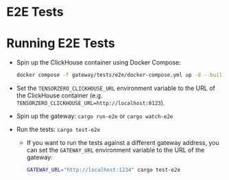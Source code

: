 # E2E Tests

# Running E2E Tests

- Spin up the ClickHouse container using Docker Compose:

  ```sh
  docker compose -f gateway/tests/e2e/docker-compose.yml up -d --build --force-recreate --remove-orphans  --wait
  ```

- Set the `TENSORZERO_CLICKHOUSE_URL` environment variable to the URL of the ClickHouse container (e.g. `TENSORZERO_CLICKHOUSE_URL=http://localhost:8123`).

- Spin up the gateway: `cargo run-e2e` or `cargo watch-e2e`

- Run the tests: `cargo test-e2e`

  - If you want to run the tests against a different gateway address, you can set the `GATEWAY_URL` environment variable to the URL of the gateway:

    ```sh
    GATEWAY_URL="http://localhost:1234" cargo test-e2e
    ```
